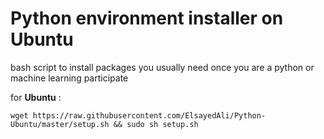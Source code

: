 # Python environment installer on Ubuntu

bash script to install packages you usually need once you are a python or machine learning participate 

for **Ubuntu** :

```
wget https://raw.githubusercontent.com/ElsayedAli/Python-Ubuntu/master/setup.sh && sudo sh setup.sh
```

